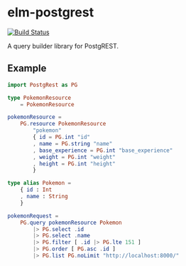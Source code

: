# elm-postgrest

[![Build Status](https://travis-ci.org/john-kelly/elm-postgrest.svg?branch=master)](https://travis-ci.org/john-kelly/elm-postgrest)

A query builder library for PostgREST.

## Example

```elm
import PostgRest as PG

type PokemonResource
    = PokemonResource

pokemonResource =
    PG.resource PokemonResource
        "pokemon"
        { id = PG.int "id"
        , name = PG.string "name"
        , base_experience = PG.int "base_experience"
        , weight = PG.int "weight"
        , height = PG.int "height"
        }

type alias Pokemon =
    { id : Int
    , name : String
    }

pokemonRequest =
    PG.query pokemonResource Pokemon
        |> PG.select .id
        |> PG.select .name
        |> PG.filter [ .id |> PG.lte 151 ]
        |> PG.order [ PG.asc .id ]
        |> PG.list PG.noLimit "http://localhost:8000/"
```
